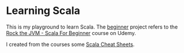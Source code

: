 # Learning Scala

This is my playground to learn Scala. The [beginner](./beginner) project refers to the [Rock the JVM - Scala For Beginner](https://www.udemy.com/course/rock-the-jvm-scala-for-beginners) course on Udemy.

I created from the courses some [Scala Cheat Sheets](./docs/ScalaCheatSheet.md).

